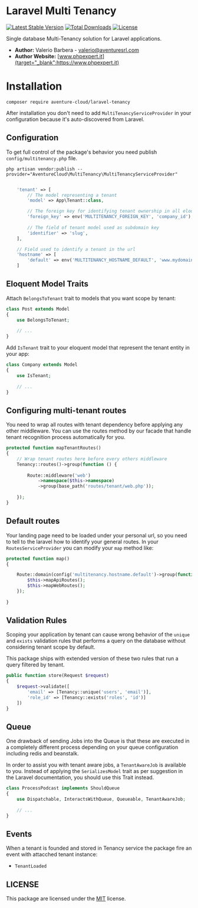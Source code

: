 # Laravel Multi Tenancy

[![Latest Stable Version](https://poser.pugx.org/aventure-cloud/laravel-tenancy/v/stable)](https://packagist.org/packages/aventure-cloud/laravel-tenancy)
[![Total Downloads](https://poser.pugx.org/aventure-cloud/laravel-tenancy/downloads)](https://packagist.org/packages/aventure-cloud/laravel-tenancy)
[![License](https://poser.pugx.org/aventure-cloud/laravel-tenancy/license)](https://packagist.org/packages/aventure-cloud/laravel-tenancy)


Single database Multi-Tenancy solution for Laravel applications.

- **Author:** Valerio Barbera - [valerio@aventuresrl.com](mailto:valerio@aventuresrl.com)
- **Author Website:** [www.phpexpert.it](target="_blank":https://www.phpexpert.it)


# Installation
`composer require aventure-cloud/laravel-tenancy`

After installation you don't need to add `MultiTenancyServiceProvider` 
in your configuration because it's auto-discovered from Laravel.


## Configuration
To get full control of the package's behavior you need publish `config/multitenancy.php` file.

`php artisan vendor:publish --provider="AventureCloud\MultiTenancy\MultiTenancyServiceProvider"`


```php

    'tenant' => [
        // The model representing a tenant
        'model' => App\Tenant::class,

        // The foreign key for identifying tenant ownership in all eloqunet models
        'foreign_key' => env('MULTITENANCY_FOREIGN_KEY', 'company_id'),
        
        // The field of tenant model used as subdomain key
        'identifier' => 'slug',
    ],

    // Field used to identify a tenant in the url
    'hostname' => [
        'default' => env('MULTITENANCY_HOSTNAME_DEFAULT', 'www.mydomain.com')
    ]

```


## Eloquent Model Traits
Attach `BelongsToTenant` trait to models that you want scope by tenant:

```php
class Post extends Model 
{
    use BelongsToTenant;
    
    // ...
}
```

Add `IsTenant` trait to your eloquent model that represent the tenant entity in your app:

```php
class Company extends Model 
{
    use IsTenant;
    
    // ...
}
```


## Configuring multi-tenant routes
You need to wrap all routes with tenant dependency before applying any other middleware.
You can use the routes method by our facade that handle tenant recognition process automatically for you. 

```php
protected function mapTenantRoutes()
{
    // Wrap tenant routes here before every others middleware
    Tenancy::routes()->group(function () {
    
        Route::middleware('web')
            ->namespace($this->namespace)
            ->group(base_path('routes/tenant/web.php'));
            
    });
}
```


## Default routes
Your landing page need to be loaded under your personal url, so you need to tell to the laravel how to identify 
your general routes. In your `RoutesServiceProvider` you can modify your `map` method like:

```php
protected function map()
{

    Route::domain(config('multitenancy.hostname.default')->group(function() {
		$this->mapApiRoutes();
        $this->mapWebRoutes();
    });
	
}
```


## Validation Rules
Scoping your application by tenant can cause wrong behavior of the `unique` and `exists` validation rules
that performs a query on the database without considering tenant scope by default.

This package ships with extended version of these two rules that run a query filtered by tenant.

```php
public function store(Request $request)
{
    $request->validate([
        'email' => [Tenancy::unique('users', 'email')],
        'role_id' => [Tenancy::exists('roles', 'id')]
    ])
}
```


## Queue
One drawback of sending Jobs into the Queue is that these are executed in a completely different process depending 
on your queue configuration including redis and beanstalk.

In order to assist you with tenant aware jobs, a `TenantAwareJob` is available to you. 
Instead of applying the `SerializesModel` trait as per suggestion in the Laravel documentation, you should use this Trait instead.

```php
class ProcessPodcast implements ShouldQueue
{
    use Dispatchable, InteractsWithQueue, Queueable, TenantAwareJob;
    
    // ...
}
```


## Events
When a tenant is founded and stored in Tenancy service the package fire an event with attacched tenant instance:
- `TenantLoaded`


## LICENSE
This package are licensed under the [MIT](LICENSE) license.
